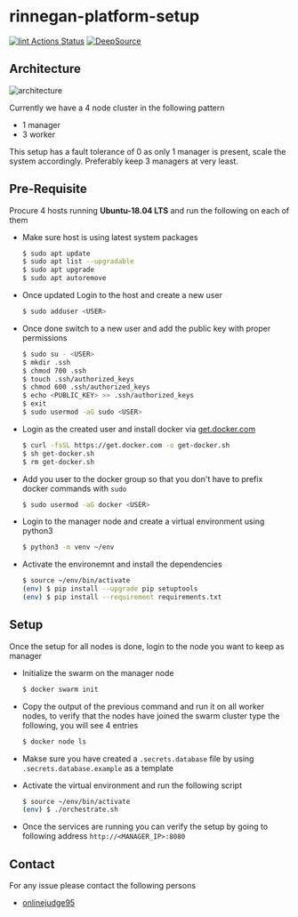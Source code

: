 # rinnegan-platform-setup

[![lint Actions Status](https://github.com/court-room/rinnegan-platform-setup/workflows/lint/badge.svg)](https://github.com/court-room/rinnegan-platform-setup/actions)
[![DeepSource](https://static.deepsource.io/deepsource-badge-light-mini.svg)](https://deepsource.io/gh/court-room/rinnegan-platform-setup/?ref=repository-badge)

## Architecture

![architecture](https://rinnegan-assets.s3.ap-south-1.amazonaws.com/Architecture.png)

Currently we have a 4 node cluster in the following pattern

- 1 manager
- 3 worker

This setup has a fault tolerance of 0 as only 1 manager is present, scale the system accordingly.
Preferably keep 3 managers at very least.

## Pre-Requisite

Procure 4 hosts running **Ubuntu-18.04 LTS** and run the following on each of them

- Make sure host is using latest system packages

  ```bash
  $ sudo apt update
  $ sudo apt list --upgradable
  $ sudo apt upgrade
  $ sudo apt autoremove
  ```

- Once updated Login to the host and create a new user

  ```bash
  $ sudo adduser <USER>
  ```

- Once done switch to a new user and add the public key with proper permissions

  ```bash
  $ sudo su - <USER>
  $ mkdir .ssh
  $ chmod 700 .ssh
  $ touch .ssh/authorized_keys
  $ chmod 600 .ssh/authorized_keys
  $ echo <PUBLIC_KEY> >> .ssh/authorized_keys
  $ exit
  $ sudo usermod -aG sudo <USER>
  ```

- Login as the created user and install docker via [get.docker.com](https://get.docker.com/)

  ```bash
  $ curl -fsSL https://get.docker.com -o get-docker.sh
  $ sh get-docker.sh
  $ rm get-docker.sh
  ```

- Add you user to the docker group so that you don't have to prefix docker commands with `sudo`

  ```bash
  $ sudo usermod -aG docker <USER>
  ```

- Login to the manager node and create a virtual environment using python3

  ```bash
  $ python3 -m venv ~/env
  ```

- Activate the environemnt and install the dependencies

  ```bash
  $ source ~/env/bin/activate
  (env) $ pip install --upgrade pip setuptools
  (env) $ pip install --requirement requirements.txt
  ```

## Setup

Once the setup for all nodes is done, login to the node you want to keep as manager

- Initialize the swarm on the manager node

  ```bash
  $ docker swarm init
  ```

- Copy the output of the previous command and run it on all worker nodes,
  to verify that the nodes have joined the swarm cluster type the following,
  you will see 4 entries

  ```bash
  $ docker node ls
  ```

- Makse sure you have created a `.secrets.database` file by using `.secrets.database.example`
  as a template

- Activate the virtual environment and run the following script

  ```bash
  $ source ~/env/bin/activate
  (env) $ ./orchestrate.sh
  ```

- Once the services are running you can verify the setup by going to following address `http://<MANAGER_IP>:8080`

## Contact

For any issue please contact the following persons

- [onlinejudge95](https://github.com/onlinejudge95)
